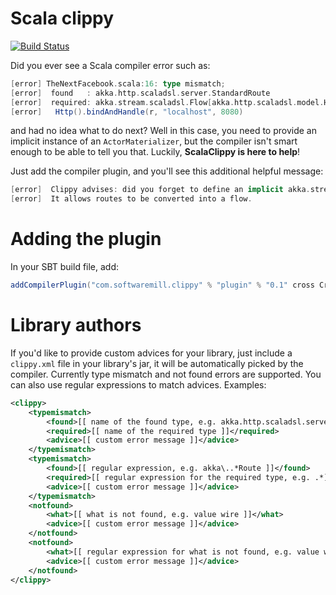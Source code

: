 # Scala clippy

[![Build Status](https://travis-ci.org/softwaremill/scala-clippy.svg?branch=master)](https://travis-ci.org/softwaremill/scala-clippy)

Did you ever see a Scala compiler error such as:

````scala
[error] TheNextFacebook.scala:16: type mismatch;
[error]  found   : akka.http.scaladsl.server.StandardRoute
[error]  required: akka.stream.scaladsl.Flow[akka.http.scaladsl.model.HttpRequest,akka.http.scaladsl.model.HttpResponse,Any]
[error]   Http().bindAndHandle(r, "localhost", 8080)
`````

and had no idea what to do next? Well in this case, you need to provide an implicit instance of an `ActorMaterializer`,
but the compiler isn't smart enough to be able to tell you that. Luckily, **ScalaClippy is here to help**!

Just add the compiler plugin, and you'll see this additional helpful message:

````scala
[error]  Clippy advises: did you forget to define an implicit akka.stream.ActorMaterializer?
[error]  It allows routes to be converted into a flow.
````

# Adding the plugin

In your SBT build file, add:

````scala
addCompilerPlugin("com.softwaremill.clippy" % "plugin" % "0.1" cross CrossVersion.full)
````

# Library authors

If you'd like to provide custom advices for your library, just include a `clippy.xml` file in your library's jar,
it will be automatically picked by the compiler. Currently type mismatch and not found errors are supported. You can
also use regular expressions to match advices. Examples:

````xml
<clippy>
    <typemismatch>
        <found>[[ name of the found type, e.g. akka.http.scaladsl.server.StandardRoute ]]</found>
        <required>[[ name of the required type ]]</required>
        <advice>[[ custom error message ]]</advice>
    </typemismatch>
    <typemismatch>
        <found>[[ regular expression, e.g. akka\..*Route ]]</found>
        <required>[[ regular expression for the required type, e.g. .*]]</required>
        <advice>[[ custom error message ]]</advice>
    </typemismatch>
    <notfound>
        <what>[[ what is not found, e.g. value wire ]]</what>
        <advice>[[ custom error message ]]</advice>
    </notfound>
    <notfound>
        <what>[[ regular expression for what is not found, e.g. value wir.* ]]</what>
        <advice>[[ custom error message ]]</advice>
    </notfound>
</clippy>
````